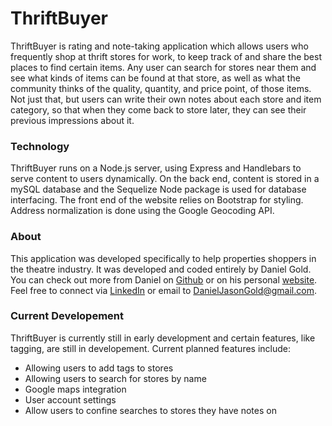 # ThriftBuyer

ThriftBuyer is rating and note-taking application which allows users who frequently shop at thrift stores for work, to keep track of and share the best places to find certain items. Any user can search for stores near them and see what kinds of items can be found at that store, as well as what the community thinks of the quality, quantity, and price point, of those items. Not just that, but users can write their own notes about each store and item category, so that when they come back to store later, they can see their previous impressions about it.

### Technology

ThriftBuyer runs on a Node.js server, using Express and Handlebars to serve content to users dynamically. On the back end, content is stored in a mySQL database and the Sequelize Node package is used for database interfacing. The front end of the website relies on Bootstrap for styling. Address normalization is done using the Google Geocoding API. 

### About

This application was developed specifically to help properties shoppers in the theatre industry. It was developed and coded entirely by Daniel Gold. You can check out more from Daniel on [Github](https://github.com/landgod) or on his personal [website](http://dangold.me/). Feel free to connect via [LinkedIn](https://www.linkedin.com/in/danjasongold/) or email to DanielJasonGold@gmail.com.

### Current Developement

ThriftBuyer is currently still in early development and certain features, like tagging, are still in developement. Current planned features include:
* Allowing users to add tags to stores
* Allowing users to search for stores by name
* Google maps integration
* User account settings
* Allow users to confine searches to stores they have notes on